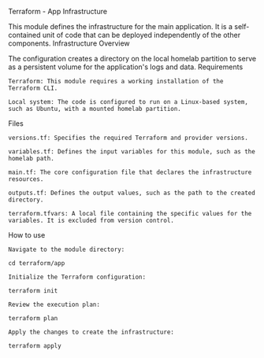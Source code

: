 Terraform - App Infrastructure

This module defines the infrastructure for the main application. It is a self-contained unit of code that can be deployed independently of the other components.
Infrastructure Overview

The configuration creates a directory on the local homelab partition to serve as a persistent volume for the application's logs and data.
Requirements

    Terraform: This module requires a working installation of the Terraform CLI.

    Local system: The code is configured to run on a Linux-based system, such as Ubuntu, with a mounted homelab partition.

Files

    versions.tf: Specifies the required Terraform and provider versions.

    variables.tf: Defines the input variables for this module, such as the homelab path.

    main.tf: The core configuration file that declares the infrastructure resources.

    outputs.tf: Defines the output values, such as the path to the created directory.

    terraform.tfvars: A local file containing the specific values for the variables. It is excluded from version control.

How to use

    Navigate to the module directory:

    cd terraform/app

    Initialize the Terraform configuration:

    terraform init

    Review the execution plan:

    terraform plan

    Apply the changes to create the infrastructure:

    terraform apply
